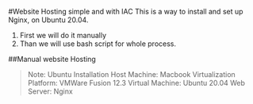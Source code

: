 #Website Hosting simple and with IAC
This is a way to install and set up Nginx, on Ubuntu 20.04.
 1. First we will do it manually
 2. Than we will use bash script for whole process.

##Manual website Hosting

>Note:
Ubuntu Installation
Host Machine:				Macbook
Virtualization Platform: 	VMWare Fusion 12.3
Virtual Machine:			Ubuntu 20.04
Web Server:					Nginx
